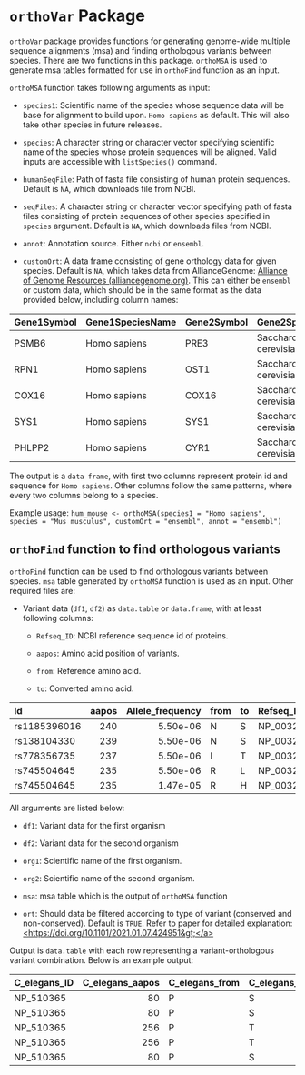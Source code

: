 `orthoVar` Package
================

`orthoVar` package provides functions for generating genome-wide
multiple sequence alignments (msa) and finding orthologous variants
between species. There are two functions in this package. `orthoMSA` is
used to generate msa tables formatted for use in `orthoFind` function as
an input.

`orthoMSA` function takes following arguments as input:

-   `species1`: Scientific name of the species whose sequence data will
    be base for alignment to build upon. `Homo sapiens` as default. This
    will also take other species in future releases.

-   `species`: A character string or character vector specifying
    scientific name of the species whose protein sequences will be
    aligned. Valid inputs are accessible with `listSpecies()` command.

-   `humanSeqFile`: Path of fasta file consisting of human protein
    sequences. Default is `NA`, which downloads file from NCBI.

-   `seqFiles`: A character string or character vector specifying path
    of fasta files consisting of protein sequences of other species
    specified in `species` argument. Default is `NA`, which downloads
    files from NCBI.

-   `annot`: Annotation source. Either `ncbi` or `ensembl`.
    
-   `customOrt`: A data frame consisting of gene orthology data for
    given species. Default is `NA`, which takes data from
    AllianceGenome: [Alliance of Genome Resources
    (alliancegenome.org)](https://www.alliancegenome.org/). This can either 
    be `ensembl` or custom data, which should be in the same format 
    as the data provided below, including column names:

| Gene1Symbol | Gene1SpeciesName | Gene2Symbol | Gene2SpeciesName         |
|:------------|:-----------------|:------------|:-------------------------|
| PSMB6       | Homo sapiens     | PRE3        | Saccharomyces cerevisiae |
| RPN1        | Homo sapiens     | OST1        | Saccharomyces cerevisiae |
| COX16       | Homo sapiens     | COX16       | Saccharomyces cerevisiae |
| SYS1        | Homo sapiens     | SYS1        | Saccharomyces cerevisiae |
| PHLPP2      | Homo sapiens     | CYR1        | Saccharomyces cerevisiae |

The output is a `data frame`, with first two columns represent protein
id and sequence for `Homo sapiens`. Other columns follow the same
patterns, where every two columns belong to a species.

Example usage:
`hum_mouse <- orthoMSA(species1 = "Homo sapiens",
                       species = "Mus musculus",
                       customOrt = "ensembl",
                       annot = "ensembl")`


## `orthoFind` function to find orthologous variants

`orthoFind` function can be used to find orthologous variants between
species. `msa` table generated by `orthoMSA` function is used as an
input. Other required files are:

-   Variant data (`df1`, `df2`) as `data.table` or `data.frame`, with at
    least following columns:

    -   `Refseq_ID`: NCBI reference sequence id of proteins.

    -   `aapos`: Amino acid position of variants.

    -   `from`: Reference amino acid.

    -   `to`: Converted amino acid.

| Id           | aapos | Allele\_frequency | from | to  | Refseq\_ID | Gene\_name | type    | Phenotype | Source |
|:-------------|------:|------------------:|:-----|:----|:-----------|:-----------|:--------|:----------|:-------|
| rs1185396016 |   240 |          5.50e-06 | N    | S   | NP\_003261 | TSPAN6     | unknown | Unknown   | gnomAD |
| rs138104330  |   239 |          5.50e-06 | N    | S   | NP\_003261 | TSPAN6     | unknown | Unknown   | gnomAD |
| rs778356735  |   237 |          5.50e-06 | I    | T   | NP\_003261 | TSPAN6     | unknown | Unknown   | gnomAD |
| rs745504645  |   235 |          5.50e-06 | R    | L   | NP\_003261 | TSPAN6     | unknown | Unknown   | gnomAD |
| rs745504645  |   235 |          1.47e-05 | R    | H   | NP\_003261 | TSPAN6     | unknown | Unknown   | gnomAD |

All arguments are listed below:

-   `df1`: Variant data for the first organism

-   `df2`: Variant data for the second organism

-   `org1`: Scientific name of the first organism.

-   `org2`: Scientific name of the second organism.

-   `msa`: msa table which is the output of `orthoMSA` function

-   `ort`: Should data be filtered according to type of variant
    (conserved and non-conserved). Default is `TRUE`. Refer to paper for
    detailed explanation:
    <a href="https://doi.org/10.1101/2021.01.07.424951" class="uri">&lt;https://doi.org/10.1101/2021.01.07.424951&gt;</a>

Output is `data.table` with each row representing a variant-orthologous
variant combination. Below is an example output:

| C\_elegans\_ID | C\_elegans\_aapos | C\_elegans\_from | C\_elegans\_to | Human\_ID  | Human\_aapos | Human\_from | Human\_to | msa\_id |
|:---------------|------------------:|:-----------------|:---------------|:-----------|-------------:|:------------|:----------|--------:|
| NP\_510365     |                80 | P                | S              | NP\_000545 |           64 | P           | A         |      20 |
| NP\_510365     |                80 | P                | S              | NP\_000545 |           64 | P           | T         |      20 |
| NP\_510365     |               256 | P                | T              | NP\_000545 |          272 | P           | T         |      20 |
| NP\_510365     |               256 | P                | T              | NP\_000545 |          272 | P           | S         |      20 |
| NP\_510365     |                80 | P                | S              | NP\_000545 |           64 | P           | A         |      21 |
